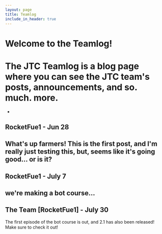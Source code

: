 ```yaml
---
layout: page
title: Teamlog
include_in_header: true
---
```

# Welcome to the Teamlog!
# The JTC Teamlog is a blog page where you can see the JTC team's posts, announcements, and so. much. more.
-
## RocketFue1 - Jun 28
What's up farmers! This is the first post, and I'm really just testing this, but, seems like it's going good... **or is it?**
-
## RocketFue1 - July 7
we're making a bot course...
-
## The Team [RocketFue1] - July 30
The first episode of the bot course is out, and 2.1 has also been released! Make sure to check it out!

